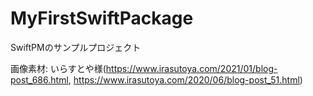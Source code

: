 # MyFirstSwiftPackage

SwiftPMのサンプルプロジェクト

画像素材: いらすとや様(https://www.irasutoya.com/2021/01/blog-post_686.html, https://www.irasutoya.com/2020/06/blog-post_51.html)
